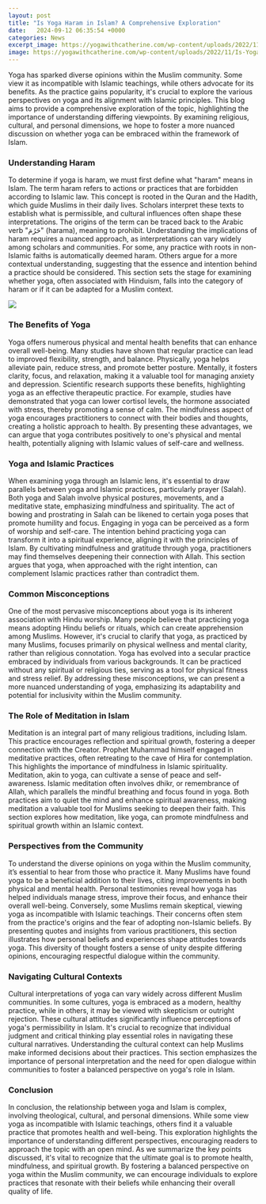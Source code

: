 ```yaml
---
layout: post
title: "Is Yoga Haram in Islam? A Comprehensive Exploration"
date:   2024-09-12 06:35:54 +0000
categories: News
excerpt_image: https://yogawithcatherine.com/wp-content/uploads/2022/11/Is-Yoga-A-Haram-For-Muslims.jpg
image: https://yogawithcatherine.com/wp-content/uploads/2022/11/Is-Yoga-A-Haram-For-Muslims.jpg
---
```


Yoga has sparked diverse opinions within the Muslim community. Some view it as incompatible with Islamic teachings, while others advocate for its benefits. As the practice gains popularity, it's crucial to explore the various perspectives on yoga and its alignment with Islamic principles. This blog aims to provide a comprehensive exploration of the topic, highlighting the importance of understanding differing viewpoints. By examining religious, cultural, and personal dimensions, we hope to foster a more nuanced discussion on whether yoga can be embraced within the framework of Islam.
### Understanding Haram
To determine if yoga is haram, we must first define what "haram" means in Islam. The term haram refers to actions or practices that are forbidden according to Islamic law. This concept is rooted in the Quran and the Hadith, which guide Muslims in their daily lives. Scholars interpret these texts to establish what is permissible, and cultural influences often shape these interpretations. The origins of the term can be traced back to the Arabic verb "حَرُمَ" (harama), meaning to prohibit. 
Understanding the implications of haram requires a nuanced approach, as interpretations can vary widely among scholars and communities. For some, any practice with roots in non-Islamic faiths is automatically deemed haram. Others argue for a more contextual understanding, suggesting that the essence and intention behind a practice should be considered. This section sets the stage for examining whether yoga, often associated with Hinduism, falls into the category of haram or if it can be adapted for a Muslim context.

![](https://yogawithcatherine.com/wp-content/uploads/2022/11/Is-Yoga-A-Haram-For-Muslims.jpg)
### The Benefits of Yoga
Yoga offers numerous physical and mental health benefits that can enhance overall well-being. Many studies have shown that regular practice can lead to improved flexibility, strength, and balance. Physically, yoga helps alleviate pain, reduce stress, and promote better posture. Mentally, it fosters clarity, focus, and relaxation, making it a valuable tool for managing anxiety and depression.
Scientific research supports these benefits, highlighting yoga as an effective therapeutic practice. For example, studies have demonstrated that yoga can lower cortisol levels, the hormone associated with stress, thereby promoting a sense of calm. The mindfulness aspect of yoga encourages practitioners to connect with their bodies and thoughts, creating a holistic approach to health. By presenting these advantages, we can argue that yoga contributes positively to one's physical and mental health, potentially aligning with Islamic values of self-care and wellness.
### Yoga and Islamic Practices
When examining yoga through an Islamic lens, it's essential to draw parallels between yoga and Islamic practices, particularly prayer (Salah). Both yoga and Salah involve physical postures, movements, and a meditative state, emphasizing mindfulness and spirituality. The act of bowing and prostrating in Salah can be likened to certain yoga poses that promote humility and focus.
Engaging in yoga can be perceived as a form of worship and self-care. The intention behind practicing yoga can transform it into a spiritual experience, aligning it with the principles of Islam. By cultivating mindfulness and gratitude through yoga, practitioners may find themselves deepening their connection with Allah. This section argues that yoga, when approached with the right intention, can complement Islamic practices rather than contradict them.
### Common Misconceptions
One of the most pervasive misconceptions about yoga is its inherent association with Hindu worship. Many people believe that practicing yoga means adopting Hindu beliefs or rituals, which can create apprehension among Muslims. However, it's crucial to clarify that yoga, as practiced by many Muslims, focuses primarily on physical wellness and mental clarity, rather than religious connotation.
Yoga has evolved into a secular practice embraced by individuals from various backgrounds. It can be practiced without any spiritual or religious ties, serving as a tool for physical fitness and stress relief. By addressing these misconceptions, we can present a more nuanced understanding of yoga, emphasizing its adaptability and potential for inclusivity within the Muslim community.
### The Role of Meditation in Islam
Meditation is an integral part of many religious traditions, including Islam. This practice encourages reflection and spiritual growth, fostering a deeper connection with the Creator. Prophet Muhammad himself engaged in meditative practices, often retreating to the cave of Hira for contemplation. This highlights the importance of mindfulness in Islamic spirituality.
Meditation, akin to yoga, can cultivate a sense of peace and self-awareness. Islamic meditation often involves dhikr, or remembrance of Allah, which parallels the mindful breathing and focus found in yoga. Both practices aim to quiet the mind and enhance spiritual awareness, making meditation a valuable tool for Muslims seeking to deepen their faith. This section explores how meditation, like yoga, can promote mindfulness and spiritual growth within an Islamic context.
### Perspectives from the Community
To understand the diverse opinions on yoga within the Muslim community, it’s essential to hear from those who practice it. Many Muslims have found yoga to be a beneficial addition to their lives, citing improvements in both physical and mental health. Personal testimonies reveal how yoga has helped individuals manage stress, improve their focus, and enhance their overall well-being.
Conversely, some Muslims remain skeptical, viewing yoga as incompatible with Islamic teachings. Their concerns often stem from the practice's origins and the fear of adopting non-Islamic beliefs. By presenting quotes and insights from various practitioners, this section illustrates how personal beliefs and experiences shape attitudes towards yoga. This diversity of thought fosters a sense of unity despite differing opinions, encouraging respectful dialogue within the community.
### Navigating Cultural Contexts
Cultural interpretations of yoga can vary widely across different Muslim communities. In some cultures, yoga is embraced as a modern, healthy practice, while in others, it may be viewed with skepticism or outright rejection. These cultural attitudes significantly influence perceptions of yoga's permissibility in Islam.
It's crucial to recognize that individual judgment and critical thinking play essential roles in navigating these cultural narratives. Understanding the cultural context can help Muslims make informed decisions about their practices. This section emphasizes the importance of personal interpretation and the need for open dialogue within communities to foster a balanced perspective on yoga's role in Islam.
### Conclusion
In conclusion, the relationship between yoga and Islam is complex, involving theological, cultural, and personal dimensions. While some view yoga as incompatible with Islamic teachings, others find it a valuable practice that promotes health and well-being. This exploration highlights the importance of understanding different perspectives, encouraging readers to approach the topic with an open mind.
As we summarize the key points discussed, it's vital to recognize that the ultimate goal is to promote health, mindfulness, and spiritual growth. By fostering a balanced perspective on yoga within the Muslim community, we can encourage individuals to explore practices that resonate with their beliefs while enhancing their overall quality of life.